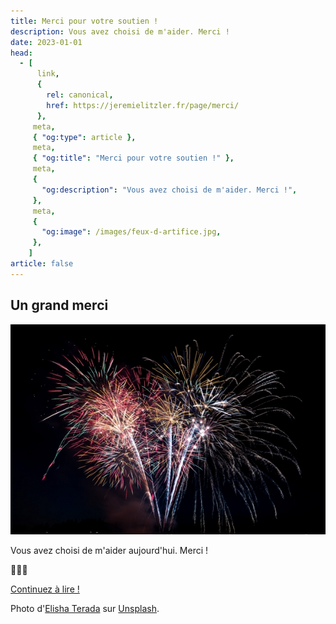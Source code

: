 ```yaml
---
title: Merci pour votre soutien !
description: Vous avez choisi de m'aider. Merci !
date: 2023-01-01
head:
  - [
      link, 
      { 
        rel: canonical, 
        href: https://jeremielitzler.fr/page/merci/ 
      },
     meta,
     { "og:type": article },
     meta,
     { "og:title": "Merci pour votre soutien !" },
     meta,
     {
       "og:description": "Vous avez choisi de m'aider. Merci !",
     },
     meta,
     {
       "og:image": /images/feux-d-artifice.jpg,
     },
    ]
article: false
---
```


## Un grand merci

![Des feux d'artifices](/images/feux-d-artifice.jpg)

Vous avez choisi de m'aider aujourd'hui. Merci !

💖💖💖

[Continuez à lire !](../../article)

Photo d'[Elisha Terada](https://unsplash.com/@elishaterada?utm_source=unsplash&utm_medium=referral&utm_content=creditCopyText) sur [Unsplash](https://unsplash.com/photos/_b4ppn1Ssgw?utm_source=unsplash&utm_medium=referral&utm_content=creditCopyText).
